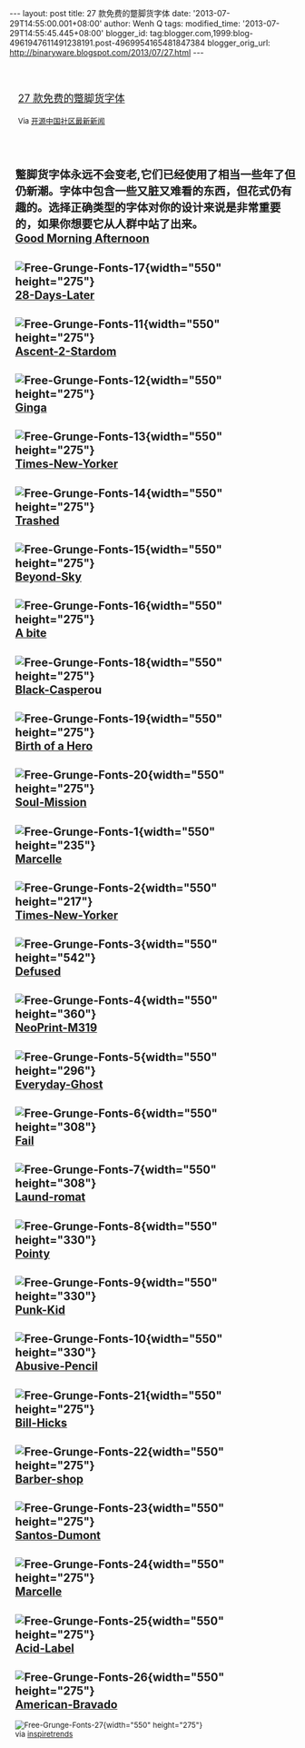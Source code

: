 --- layout: post title: 27 款免费的蹩脚货字体 date:
'2013-07-29T14:55:00.001+08:00' author: Wenh Q tags: modified\_time:
'2013-07-29T14:55:45.445+08:00' blogger\_id:
tag:blogger.com,1999:blog-4961947611491238191.post-4969954165481847384
blogger\_orig\_url: http://binaryware.blogspot.com/2013/07/27.html ---
<div style="margin: 10px; padding: 5px;">

<div style="font-size: 18px;">

[\
27
款免费的蹩脚货字体](http://www.oschina.net/news/42684/free-grunge-fonts)

</div>

<div style="font-size: 13px;">

Via [开源中国社区最新新闻](http://www.oschina.net/?from=rss)

</div>

</div>

<div style="font-size: 13px; padding: 15px 0 10px 10px;">

蹩脚货字体永远不会变老,它们已经使用了相当一些年了但仍新潮。字体中包含一些又脏又难看的东西，但花式仍有趣的。选择正确类型的字体对你的设计来说是非常重要的，如果你想要它从人群中站了出来。\
[Good Morning Afternoon](http://www.fontspace.com/kc-fonts/goodmorningafternoon)
--------------------------------------------------------------------------------

![Free-Grunge-Fonts-17](http://static.oschina.net/uploads/img/201307/29064157_7Rtq.jpg){width="550"
height="275"}\
[28-Days-Later](http://www.fontspace.com/filmfonts/28-days-later)
-----------------------------------------------------------------

![Free-Grunge-Fonts-11](http://static.oschina.net/uploads/img/201307/29064159_jYdQ.jpg){width="550"
height="275"}\
[Ascent-2-Stardom](http://www.dafont.com/ascent-2-stardom.font)
---------------------------------------------------------------

![Free-Grunge-Fonts-12](http://static.oschina.net/uploads/img/201307/29064200_8a8Q.jpg){width="550"
height="275"}\
[Ginga](http://www.fontspace.com/billy-argel/ginga)
---------------------------------------------------

![Free-Grunge-Fonts-13](http://static.oschina.net/uploads/img/201307/29064201_Fa4n.jpg){width="550"
height="275"}\
[Times-New-Yorker](http://www.dafont.com/times-new-yorker.font)
---------------------------------------------------------------

![Free-Grunge-Fonts-14](http://static.oschina.net/uploads/img/201307/29064202_dKb9.jpg){width="550"
height="275"}\
[Trashed](http://www.fontspace.com/last-soundtrack/trashed)
-----------------------------------------------------------

![Free-Grunge-Fonts-15](http://static.oschina.net/uploads/img/201307/29064202_oii7.jpg){width="550"
height="275"}\
[Beyond-Sky](http://www.fontspace.com/billy-argel/beyond-sky)
-------------------------------------------------------------

![Free-Grunge-Fonts-16](http://static.oschina.net/uploads/img/201307/29064203_zK5p.jpg){width="550"
height="275"}\
[A bite](http://www.fontspace.com/billy-argel/a-bite)
-----------------------------------------------------

![Free-Grunge-Fonts-18](http://static.oschina.net/uploads/img/201307/29064204_RmPH.jpg){width="550"
height="275"}\
[Black-Casper](http://www.fontex.org/download/Black-casper.ttf)ou
-----------------------------------------------------------------

![Free-Grunge-Fonts-19](http://static.oschina.net/uploads/img/201307/29064205_qs3B.jpg){width="550"
height="275"}\
[Birth of a Hero](http://www.dafont.com/birth-of-a-hero.font)
-------------------------------------------------------------

![Free-Grunge-Fonts-20](http://static.oschina.net/uploads/img/201307/29064206_sW51.jpg){width="550"
height="275"}\
[Soul-Mission](http://www.dafont.com/soulmission.font)
------------------------------------------------------

![Free-Grunge-Fonts-1](http://static.oschina.net/uploads/img/201307/29064207_xKap.jpg){width="550"
height="235"}\
[Marcelle](http://www.dafont.com/marcelle.font)
-----------------------------------------------

![Free-Grunge-Fonts-2](http://static.oschina.net/uploads/img/201307/29064207_ltpg.jpg){width="550"
height="217"}\
[Times-New-Yorker](http://www.dafont.com/times-new-yorker.font)
---------------------------------------------------------------

![Free-Grunge-Fonts-3](http://static.oschina.net/uploads/img/201307/29064208_qo9F.jpg){width="550"
height="542"}\
[Defused](http://www.dafont.com/defused.font)
---------------------------------------------

![Free-Grunge-Fonts-4](http://static.oschina.net/uploads/img/201307/29064208_if54.jpg){width="550"
height="360"}\
[NeoPrint-M319](http://www.dafont.com/neoprint-m319.font)
---------------------------------------------------------

![Free-Grunge-Fonts-5](http://static.oschina.net/uploads/img/201307/29064209_GVau.jpg){width="550"
height="296"}\
[Everyday-Ghost](http://www.dafont.com/everyday-ghost.font)
-----------------------------------------------------------

![Free-Grunge-Fonts-6](http://static.oschina.net/uploads/img/201307/29064210_q5m4.jpg){width="550"
height="308"}\
[Fail](http://www.dafont.com/fail.font)
---------------------------------------

![Free-Grunge-Fonts-7](http://static.oschina.net/uploads/img/201307/29064211_6mOy.jpg){width="550"
height="308"}\
[Laund-romat](http://www.fontspace.com/last-soundtrack/laundromat-1967)
-----------------------------------------------------------------------

![Free-Grunge-Fonts-8](http://static.oschina.net/uploads/img/201307/29064212_LBY1.jpg){width="550"
height="330"}\
[Pointy](http://www.dafont.com/pointy.font)
-------------------------------------------

![Free-Grunge-Fonts-9](http://static.oschina.net/uploads/img/201307/29064213_zCk1.jpg){width="550"
height="330"}\
[Punk-Kid](http://www.fontspace.com/livin-hell/punk-kid)
--------------------------------------------------------

![Free-Grunge-Fonts-10](http://static.oschina.net/uploads/img/201307/29064214_X8xg.jpg){width="550"
height="330"}\
[Abusive-Pencil](http://www.dafont.com/abusive-pencil.font)
-----------------------------------------------------------

![Free-Grunge-Fonts-21](http://static.oschina.net/uploads/img/201307/29064215_Xeoh.jpg){width="550"
height="275"}\
[Bill-Hicks](http://www.fontspace.com/the-devil-in-jason-ramirez/bill-hicks)
----------------------------------------------------------------------------

![Free-Grunge-Fonts-22](http://static.oschina.net/uploads/img/201307/29064216_qYIA.jpg){width="550"
height="275"}\
[Barber-shop](http://www.fontspace.com/last-soundtrack/barber-shop)
-------------------------------------------------------------------

![Free-Grunge-Fonts-23](http://static.oschina.net/uploads/img/201307/29064217_hSHe.jpg){width="550"
height="275"}\
[Santos-Dumont](http://www.fontspace.com/billy-argel/santos-dumont)
-------------------------------------------------------------------

![Free-Grunge-Fonts-24](http://static.oschina.net/uploads/img/201307/29064218_WC5s.jpg){width="550"
height="275"}\
[Marcelle](http://www.dafont.com/marcelle.font)
-----------------------------------------------

![Free-Grunge-Fonts-25](http://static.oschina.net/uploads/img/201307/29064219_dKsu.jpg){width="550"
height="275"}\
[Acid-Label](http://www.fontspace.com/billy-argel/acid-label)
-------------------------------------------------------------

![Free-Grunge-Fonts-26](http://static.oschina.net/uploads/img/201307/29064220_vPLr.jpg){width="550"
height="275"}\
[American-Bravado](http://www.dafont.com/american-bravado.font)
---------------------------------------------------------------

![Free-Grunge-Fonts-27](http://static.oschina.net/uploads/img/201307/29064221_XA7X.jpg){width="550"
height="275"}\
via [inspiretrends](http://inspiretrends.com/free-grunge-fonts/)

</div>
